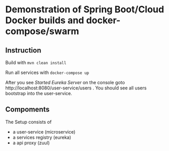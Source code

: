 # Demonstration of Spring Boot/Cloud Docker builds and docker-compose/swarm

## Instruction

Build with `mvn clean install`

Run all services with `docker-compose up`

After you see *Started Eureka Server* on the console goto http://localhost:8080/user-service/users . You should see all users bootstrap into the user-service.

## Compoments

The Setup consists of 

* a user-service (microservice)
* a services registry (eureka)
* a api proxy (zuul)

